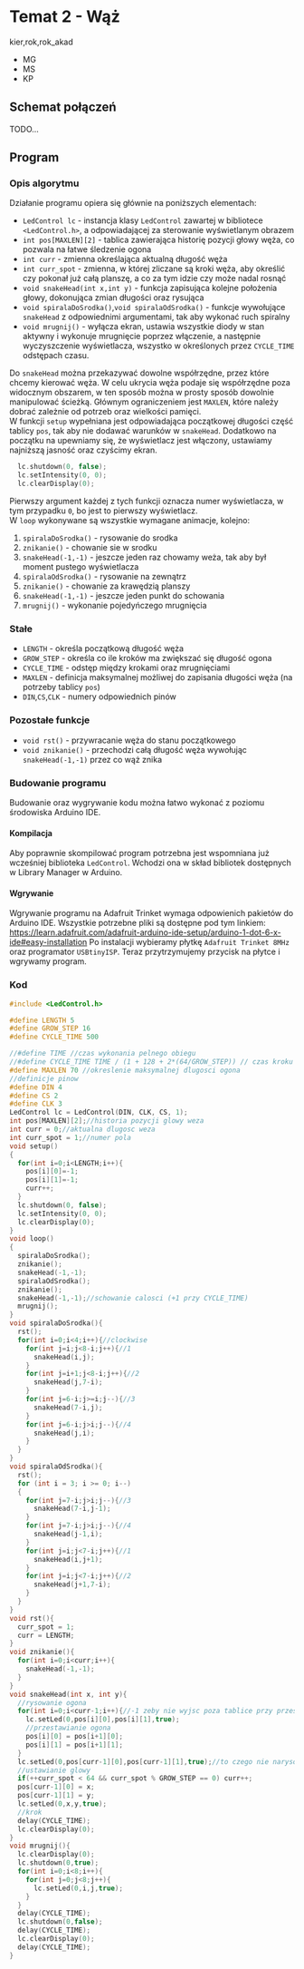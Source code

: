 # Temat 2 - Wąż
kier,rok,rok_akad
* MG
* MS
* KP

## Schemat połączeń
TODO...
## Program
### Opis algorytmu
Działanie programu opiera się głównie na poniższych elementach:
* `LedControl lc` - instancja klasy `LedControl` zawartej w bibliotece `<LedControl.h>`, a odpowiadającej za sterowanie wyświetlanym obrazem
* `int pos[MAXLEN][2]` - tablica zawierająca historię pozycji głowy węża, co pozwala na łatwe śledzenie ogona
* `int curr` - zmienna określająca aktualną długość węża
* `int curr_spot` - zmienna, w której zliczane są kroki węża, aby określić czy pokonał już całą planszę, a co za tym idzie czy może nadal rosnąć
* `void snakeHead(int x,int y)` - funkcja zapisująca kolejne położenia głowy, dokonująca zmian długości oraz rysująca
* `void spiralaDoSrodka()`,`void spiralaOdSrodka()` - funkcje wywołujące `snakeHead` z odpowiednimi argumentami, tak aby wykonać ruch spiralny
* `void mrugnij()` - wyłącza ekran, ustawia wszystkie diody w stan aktywny i wykonuje mrugnięcie poprzez włączenie, a następnie wyczyszczenie wyświetlacza, wszystko w określonych przez `CYCLE_TIME` odstępach czasu.

Do `snakeHead` można przekazywać dowolne współrzędne, przez które chcemy kierować węża. W celu ukrycia węża podaje się współrzędne poza widocznym obszarem, w ten sposób można w prosty sposób dowolnie manipulować ścieżką. Głównym ograniczeniem jest `MAXLEN`, które należy dobrać zależnie od potrzeb oraz wielkości pamięci.   
W funkcji `setup` wypełniana jest odpowiadająca początkowej długości część tablicy `pos`, tak aby nie dodawać warunków w `snakeHead`. Dodatkowo na początku na upewniamy się, że wyświetlacz jest włączony, ustawiamy najniższą jasność oraz czyścimy ekran.
``` c
  lc.shutdown(0, false);
  lc.setIntensity(0, 0);
  lc.clearDisplay(0);
```
Pierwszy argument każdej z tych funkcji oznacza numer wyświetlacza, w tym przypadku `0`, bo jest to pierwszy wyświetlacz.  
W `loop` wykonywane są wszystkie wymagane animacje, kolejno:
1. `spiralaDoSrodka()` - rysowanie do srodka
2. `znikanie()` - chowanie sie w srodku
3. `snakeHead(-1,-1)` - jeszcze jeden raz chowamy weża, tak aby był moment pustego wyświetlacza
4. `spiralaOdSrodka()` - rysowanie na zewnątrz
5. `znikanie()` - chowanie za krawędzią planszy
6. `snakeHead(-1,-1)` - jeszcze jeden punkt do schowania
7. `mrugnij()` - wykonanie pojedyńczego mrugnięcia

### Stałe
* `LENGTH` - określa początkową długość węża
* `GROW_STEP` - określa co ile kroków ma zwiększać się długość ogona
* `CYCLE_TIME` - odstęp między krokami oraz mrugnięciami
* `MAXLEN` - definicja maksymalnej możliwej do zapisania długości węża (na potrzeby tablicy `pos`)
* `DIN`,`CS`,`CLK` - numery odpowiednich pinów

### Pozostałe funkcje
* `void rst()` - przywracanie węża do stanu początkowego
* `void znikanie()` - przechodzi całą długość węża wywołując `snakeHead(-1,-1)` przez co wąż znika

### Budowanie programu
Budowanie oraz wygrywanie kodu można łatwo wykonać z poziomu środowiska Arduino IDE.
#### Kompilacja
Aby poprawnie skompilować program potrzebna jest wspomniana już wcześniej biblioteka `LedControl`. Wchodzi ona w skład bibliotek dostępnych w Library Manager w Arduino.
#### Wgrywanie
Wgrywanie programu na Adafruit Trinket wymaga odpowienich pakietów do Arduino IDE. Wszystkie potrzebne pliki są dostępne pod tym linkiem: https://learn.adafruit.com/adafruit-arduino-ide-setup/arduino-1-dot-6-x-ide#easy-installation Po instalacji wybieramy płytkę `Adafruit Trinket 8MHz` oraz programator `USBtinyISP`. Teraz przytrzymujemy przycisk na płytce i wgrywamy program.
### Kod
``` c
#include <LedControl.h>

#define LENGTH 5
#define GROW_STEP 16
#define CYCLE_TIME 500

//#define TIME //czas wykonania pelnego obiegu
//#define CYCLE_TIME TIME / (1 + 128 + 2*(64/GROW_STEP)) // czas kroku weza
#define MAXLEN 70 //okreslenie maksymalnej dlugosci ogona
//definicje pinow
#define DIN 4
#define CS 2
#define CLK 3
LedControl lc = LedControl(DIN, CLK, CS, 1);
int pos[MAXLEN][2];//historia pozycji glowy weza
int curr = 0;//aktualna dlugosc weza
int curr_spot = 1;//numer pola
void setup()
{
  for(int i=0;i<LENGTH;i++){
    pos[i][0]=-1;
    pos[i][1]=-1;
    curr++;
  }
  lc.shutdown(0, false);
  lc.setIntensity(0, 0);
  lc.clearDisplay(0);
}
void loop()
{
  spiralaDoSrodka();
  znikanie();
  snakeHead(-1,-1);
  spiralaOdSrodka();
  znikanie();
  snakeHead(-1,-1);//schowanie calosci (+1 przy CYCLE_TIME)
  mrugnij();
}
void spiralaDoSrodka(){
  rst();
  for(int i=0;i<4;i++){//clockwise
    for(int j=i;j<8-i;j++){//1
      snakeHead(i,j);
    }
    for(int j=i+1;j<8-i;j++){//2
      snakeHead(j,7-i);
    }
    for(int j=6-i;j>=i;j--){//3
      snakeHead(7-i,j);
    }
    for(int j=6-i;j>i;j--){//4
      snakeHead(j,i);
    }
  }
}
void spiralaOdSrodka(){
  rst();
  for (int i = 3; i >= 0; i--)
  {
    for(int j=7-i;j>i;j--){//3
      snakeHead(7-i,j-1);
    }
    for(int j=7-i;j>i;j--){//4
      snakeHead(j-1,i);
    }
    for(int j=i;j<7-i;j++){//1
      snakeHead(i,j+1);
    }
    for(int j=i;j<7-i;j++){//2
      snakeHead(j+1,7-i);
    }
  }
}
void rst(){
  curr_spot = 1;
  curr = LENGTH;
}
void znikanie(){
  for(int i=0;i<curr;i++){
    snakeHead(-1,-1);
  }
}
void snakeHead(int x, int y){
  //rysowanie ogona
  for(int i=0;i<curr-1;i++){//-1 zeby nie wyjsc poza tablice przy przestawianiu
    lc.setLed(0,pos[i][0],pos[i][1],true);
    //przestawianie ogona
    pos[i][0] = pos[i+1][0];
    pos[i][1] = pos[i+1][1];
  }
  lc.setLed(0,pos[curr-1][0],pos[curr-1][1],true);//to czego nie narysowalismy z powodu -1 wyzej
  //ustawianie glowy
  if(++curr_spot < 64 && curr_spot % GROW_STEP == 0) curr++;
  pos[curr-1][0] = x;
  pos[curr-1][1] = y;
  lc.setLed(0,x,y,true);
  //krok
  delay(CYCLE_TIME);
  lc.clearDisplay(0);
}
void mrugnij(){
  lc.clearDisplay(0);
  lc.shutdown(0,true);
  for(int i=0;i<8;i++){
    for(int j=0;j<8;j++){
      lc.setLed(0,i,j,true);
    }
  }
  delay(CYCLE_TIME);
  lc.shutdown(0,false);
  delay(CYCLE_TIME);
  lc.clearDisplay(0);
  delay(CYCLE_TIME);
}

```
